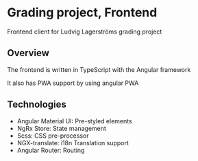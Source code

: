# Grading project, Frontend

Frontend client for Ludvig Lagerströms grading project 

## Overview

The frontend is written in TypeScript with the Angular framework

It also has PWA support by using angular PWA

## Technologies

- Angular Material UI: Pre-styled elements
- NgRx Store: State management
- Scss: CSS pre-processor
- NGX-translate: i18n Translation support
- Angular Router: Routing
